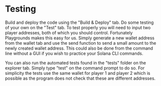 # Testing

Build and deploy the code using the "Build & Deploy" tab. Do some testing of your own on the "Test" tab. To test properly you will need to input two player addresses, both of which you should control. Fortunately Playgrounds makes this easy for us. Simply generate a new wallet address from the wallet tab and use the send function to send a small amount to the newly created wallet address. This could also be done from the command line without a GUI if you wish to practice your Solana CLI commands.

You can also run the automated tests found in the "tests" folder on the explorer tab. Simply type "test" on the command prompt to do so. For simplicity the tests use the same wallet for player 1 and player 2 which is possible as the program does not check that these are different addresses.
